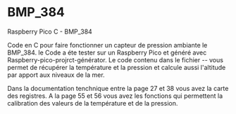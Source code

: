 # BMP_384
Raspberry Pico C - BMP_384

Code en C pour faire fonctionner un capteur de pression ambiante le BMP_384.
le Code a éte tester sur un Raspberry Pico et généré avec Raspberry-pico-projrct-générator. Le code contenu dans le fichier -- vous permet de récupérer la température et la pression et calcule aussi l'altitude par apport aux niveaux de la mer.


Dans la documentation tenchnique entre la page 27 et 38 vous avez la carte des registres. A la page 55 et 56 vous avez les fonctions qui permettent la calibration des valeurs de la température et de la pression.


